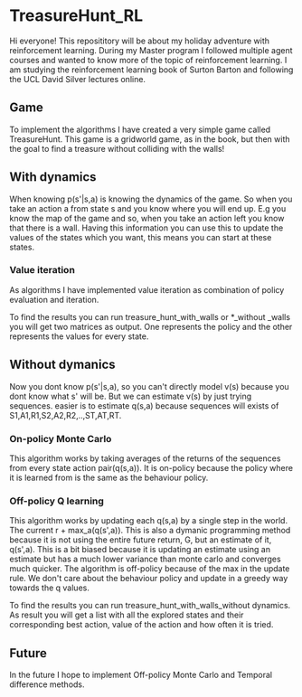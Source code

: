 # TreasureHunt_RL
Hi everyone! This reposititory will be about my holiday adventure with reinforcement learning. During my Master program I followed multiple agent courses and wanted to know more of the topic of reinforcement learning. 
I am studying the reinforcement learning book of Surton Barton and following the UCL David Silver lectures online.
## Game
To implement the algorithms I have created a very simple game called TreasureHunt. This game is a gridworld game, as in the book, but then with the goal to find a treasure without colliding with the walls! 

## With dynamics
When knowing p(s'|s,a) is knowing the dynamics of the game. So when you take an action a from state s and you know where you will end up. E.g you know the map of the game and so, when you take an action left you know that there is a wall. Having this information you can use this to update the values of the states which you want, this means you can start at these states.

### Value iteration
As algorithms I have implemented value iteration as combination of policy evaluation and iteration.

To find the results you can run treasure_hunt_with_walls or *_without _walls you will get two matrices as output. 
One represents the policy and the other represents the values for every state. 

## Without dymanics 
Now you dont know p(s'|s,a), so you can't directly model v(s) because you dont know what s' will be. But we can estimate v(s) by just trying sequences. easier is to estimate q(s,a) because sequences will exists of S1,A1,R1,S2,A2,R2,..,ST,AT,RT.

### On-policy Monte Carlo
This algorithm works by taking averages of the returns of the sequences from every state action pair(q(s,a)). It is on-policy because the policy where it is learned from is the same as the behaviour policy.

### Off-policy Q learning
This algorithm works by updating each q(s,a) by a single step in the world. The current r + max_a(q(s',a)). This is also a dymanic programming method because it is not using the entire future return, G, but an estimate of it, q(s',a). This is a bit biased because it is updating an estimate using an estimate but has a much lower variance than monte carlo and converges much quicker. The algorithm is off-policy because of the max in the update rule. We don't care about the behaviour policy and update in a greedy way towards the q values.  

To find the results you can run treasure_hunt_with_walls_without dynamics. As result you will get a list with all the explored states and their corresponding best action, value of the action and how often it is tried.
## Future
In the future I hope to implement Off-policy Monte Carlo and Temporal difference methods.
